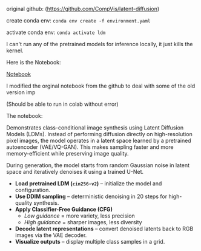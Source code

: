 original github: (https://github.com/CompVis/latent-diffusion)

create conda env: ``` conda env create -f environment.yaml ```

activate conda env: ``` conda activate ldm ``` 

I can't run any of the pretrained models for inference locally, it just kills the kernel. 

Here is the Notebook:


[Notebook](latent_imagenet_diffusion_modified.ipynb)

I modified the orginal notebook from the github to deal with some of the old version imp

(Should be able to run in colab without error)

The notebook:

Demonstrates class-conditional image synthesis using Latent Diffusion Models (LDMs).
Instead of performing diffusion directly on high-resolution pixel images, the model operates in a latent space learned by a pretrained autoencoder (VAE/VQ-GAN). This makes sampling faster and more memory-efficient while preserving image quality.

During generation, the model starts from random Gaussian noise in latent space and iteratively denoises it using a trained U-Net.

- **Load pretrained LDM (`cin256-v2`)** – initialize the model and configuration.
- **Use DDIM sampling** – deterministic denoising in 20 steps for high-quality synthesis.
- **Apply Classifier-Free Guidance (CFG)**  
  - *Low guidance*  = more variety, less precision  
  - *High guidance* = sharper images, less diversity
- **Decode latent representations** – convert denoised latents back to RGB images via the VAE decoder.
- **Visualize outputs** – display multiple class samples in a grid.